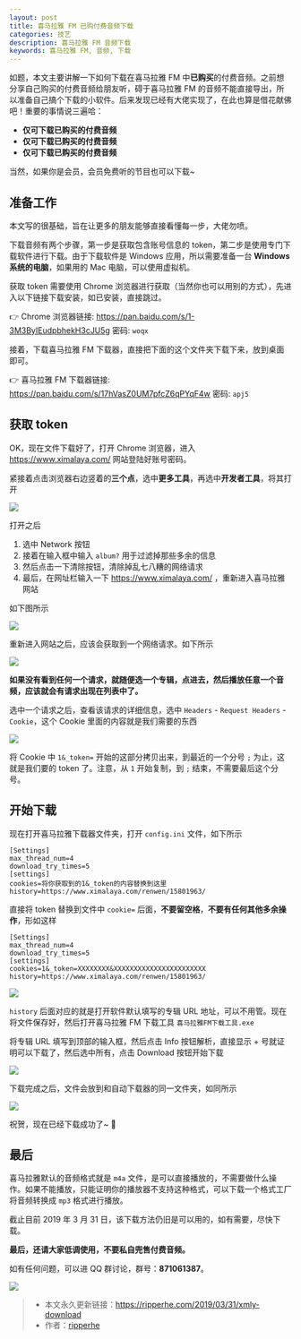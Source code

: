 ```yaml
---
layout: post
title: 喜马拉雅 FM 已购付费音频下载
categories: 技艺
description: 喜马拉雅 FM 音频下载
keywords: 喜马拉雅 FM, 音频, 下载
---
```


如题，本文主要讲解一下如何下载在喜马拉雅 FM 中**已购买**的付费音频。之前想分享自己购买的付费音频给朋友听，碍于喜马拉雅 FM 的音频不能直接导出，所以准备自己搞个下载的小软件。后来发现已经有大佬实现了，在此也算是借花献佛吧！重要的事情说三遍哈：

* **仅可下载已购买的付费音频**
* **仅可下载已购买的付费音频**
* **仅可下载已购买的付费音频**

当然，如果你是会员，会员免费听的节目也可以下载~

## 准备工作

本文写的很基础，旨在让更多的朋友能够直接看懂每一步，大佬勿喷。

下载音频有两个步骤，第一步是获取包含账号信息的 token，第二步是使用专门下载软件进行下载。由于下载软件是 Windows 应用，所以需要准备一台 **Windows 系统的电脑**，如果用的 Mac 电脑，可以使用虚拟机。

获取 token 需要使用 Chrome 浏览器进行获取（当然你也可以用别的方式），先进入以下链接下载安装，如已安装，直接跳过。

👉 Chrome 浏览器链接: <https://pan.baidu.com/s/1-3M3ByIEudpbhekH3cJU5g>  密码: `woqx`

接着，下载喜马拉雅 FM 下载器，直接把下面的这个文件夹下载下来，放到桌面即可。

👉 喜马拉雅 FM 下载器链接: <https://pan.baidu.com/s/17hVasZ0UM7pfcZ6qPYqF4w>  密码: `apj5`

## 获取 token

OK，现在文件下载好了，打开 Chrome 浏览器，进入 <https://www.ximalaya.com/> 网站登陆好账号密码。

紧接着点击浏览器右边竖着的**三个点**，选中**更多工具**，再选中**开发者工具**，将其打开

![](https://raw.githubusercontent.com/ripperhe/Resource/master/20190331/Jietu20190331-124640.png)

打开之后

1. 选中 Network 按钮
2. 接着在输入框中输入 `album?` 用于过滤掉那些多余的信息
3. 然后点击一下清除按钮，清除掉乱七八糟的网络请求
4. 最后，在网址栏输入一下  <https://www.ximalaya.com/> ，重新进入喜马拉雅网站

如下图所示

![](https://raw.githubusercontent.com/ripperhe/Resource/master/20190331/Jietu20190331-125709.png)

重新进入网站之后，应该会获取到一个网络请求。如下所示

![](https://raw.githubusercontent.com/ripperhe/Resource/master/20190331/Jietu20190331-125823.png)

**如果没有看到任何一个请求，就随便选一个专辑，点进去，然后播放任意一个音频，应该就会有请求出现在列表中了。**

选中一个请求之后，查看该请求的详细信息，选中 `Headers` - `Request Headers` - `Cookie`，这个 Cookie 里面的内容就是我们需要的东西

![](https://raw.githubusercontent.com/ripperhe/Resource/master/20190331/Jietu20190331-130042.png)

将 Cookie 中 `1&_token=` 开始的这部分拷贝出来，到最近的一个分号 `;` 为止，这就是我们要的 token 了。注意，从 `1` 开始复制，到 `;` 结束，不需要最后这个分号。

## 开始下载

现在打开喜马拉雅下载器文件夹，打开 `config.ini` 文件，如下所示

```
[Settings]
max_thread_num=4
download_try_times=5
[settings]
cookies=将你获取到的1&_token的内容替换到这里
history=https://www.ximalaya.com/renwen/15801963/
```

直接将 token 替换到文件中 `cookie=` 后面，**不要留空格**，**不要有任何其他多余操作**，形如这样

```
[Settings]
max_thread_num=4
download_try_times=5
[settings]
cookies=1&_token=XXXXXXXX&XXXXXXXXXXXXXXXXXXXXXXX
history=https://www.ximalaya.com/renwen/15801963/
```

![](https://raw.githubusercontent.com/ripperhe/Resource/master/20190331/Jietu20190331-130334.png)

`history` 后面对应的就是打开软件默认填写的专辑 URL 地址，可以不用管。现在将文件保存好，然后打开喜马拉雅 FM 下载工具 `喜马拉雅FM下载工具.exe`

将专辑 URL 填写到顶部的输入框，然后点击 Info 按钮解析，直接显示 + 号就证明可以下载了，然后选中所有，点击 Download 按钮开始下载

![](https://raw.githubusercontent.com/ripperhe/Resource/master/20190331/Jietu20190331-130620.png)

下载完成之后，文件会放到和自动下载器的同一文件夹，如同所示

![](https://raw.githubusercontent.com/ripperhe/Resource/master/20190331/Jietu20190331-130718.png)

祝贺，现在已经下载成功了~ 🎉

## 最后

喜马拉雅默认的音频格式就是 `m4a` 文件，是可以直接播放的，不需要做什么操作。如果不能播放，只能证明你的播放器不支持这种格式，可以下载一个格式工厂将音频转换成 `mp3` 格式进行播放。

截止目前 2019 年 3 月 31 日，该下载方法仍旧是可以用的，如有需要，尽快下载。

**最后，还请大家低调使用，不要私自兜售付费音频。**

如有任何问题，可以进 QQ 群讨论，群号：**871061387**。

![](https://raw.githubusercontent.com/ripperhe/Resource/master/20190331/IMG_0524.JPG)

> * 本文永久更新链接：<https://ripperhe.com/2019/03/31/xmly-download>
> * 作者：[ripperhe](https://github.com/ripperhe)